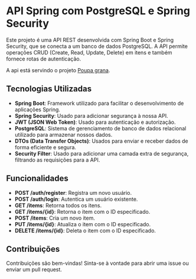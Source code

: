 # API Spring com PostgreSQL e Spring Security

Este projeto é uma API REST desenvolvida com Spring Boot e Spring Security, que se conecta a um banco de dados PostgreSQL. A API permite operações CRUD (Create, Read, Update, Delete) em itens e também fornece rotas de autenticação.

A api está servindo o projeto [Poupa grana](https://github.com/mafortthiago/poupa-grana).

## Tecnologias Utilizadas

- **Spring Boot**: Framework utilizado para facilitar o desenvolvimento de aplicações Spring.
- **Spring Security**: Usado para adicionar segurança à nossa API.
- **JWT (JSON Web Token)**: Usado para autenticação e autorização.
- **PostgreSQL**: Sistema de gerenciamento de banco de dados relacional utilizado para armazenar nossos dados.
- **DTOs (Data Transfer Objects)**: Usados para enviar e receber dados de forma eficiente e segura.
- **Security Filter**: Usado para adicionar uma camada extra de segurança, filtrando as requisições para a API.

## Funcionalidades

- **POST /auth/register**: Registra um novo usuário.
- **POST /auth/login**: Autentica um usuário existente.
- **GET /items**: Retorna todos os itens.
- **GET /items/{id}**: Retorna o item com o ID especificado.
- **POST /items**: Cria um novo item.
- **PUT /items/{id}**: Atualiza o item com o ID especificado.
- **DELETE /items/{id}**: Deleta o item com o ID especificado.

## Contribuições

Contribuições são bem-vindas! Sinta-se à vontade para abrir uma issue ou enviar um pull request.


